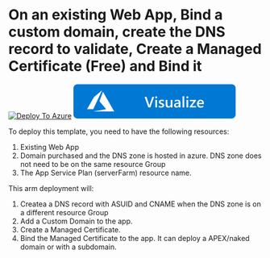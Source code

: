 # On an existing Web App, Bind a custom domain, create the DNS record to validate, Create a Managed Certificate (Free) and Bind it

[![Deploy To Azure](https://aka.ms/deploytoazurebutton)](https://portal.azure.com/#create/Microsoft.Template/uri/https%3A%2F%2Fraw.githubusercontent.com%2Fcoelho5br%2Fwebapp-bind-name-and-managed-certificate%2Fmaster%2Fcustomdomain.json)
[![Visualize](https://raw.githubusercontent.com/Azure/azure-quickstart-templates/master/1-CONTRIBUTION-GUIDE/images/visualizebutton.svg?sanitize=true)](https%3A%2F%2Fraw.githubusercontent.com%2Fcoelho5br%2Fwebapp-bind-name-and-managed-certificate%2Fmaster%2Fcustomdomain.json)

To deploy this template, you need to have the following resources:

1. Existing Web App
2. Domain purchased and the DNS zone is hosted in azure. DNS zone does not need to be on the same resource Group
3. The App Service Plan (serverFarm) resource name.


This arm deployment will:

1. Createa a DNS record with ASUID and CNAME when the DNS zone is on a different resource Group
2. Add a Custom Domain to the app.
3. Create a  Managed Certificate.
4. Bind the Managed Certificate to the app. It can deploy a APEX/naked domain or with a subdomain.